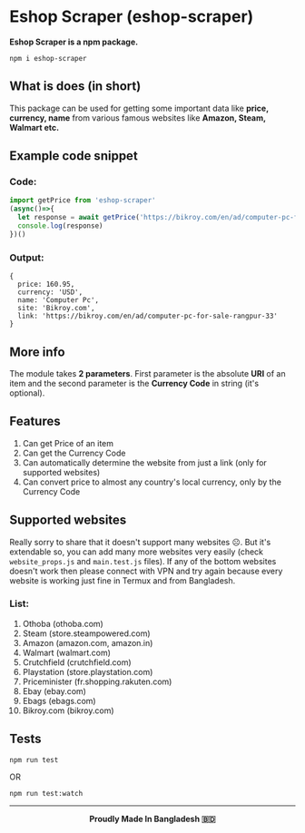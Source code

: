 # Eshop Scraper (eshop-scraper)

**Eshop Scraper is a npm package.**

```
npm i eshop-scraper
```

## What is does (in short)

This package can be used for getting some important data like **price, currency, name** from various famous websites like **Amazon, Steam, Walmart etc.**

## Example code snippet

### Code:

```js
import getPrice from 'eshop-scraper'
(async()=>{
  let response = await getPrice('https://bikroy.com/en/ad/computer-pc-for-sale-rangpur-33', 'USD')
  console.log(response)
})()
```

### Output:

```console
{
  price: 160.95,
  currency: 'USD',
  name: 'Computer Pc',
  site: 'Bikroy.com',
  link: 'https://bikroy.com/en/ad/computer-pc-for-sale-rangpur-33'
}
```

## More info

The module takes **2 parameters**.
First parameter is the absolute **URI** of an item and the second parameter is the **Currency Code** in string (it's optional).

## Features

1. Can get Price of an item
2. Can get the Currency Code
3. Can automatically determine the website from just a link (only for supported websites)
4. Can convert price to almost any country's local currency, only by the Currency Code

## Supported websites

Really sorry to share that it doesn't support many websites ☹️. But it's extendable so, you can add many more websites very easily (check `website_props.js` and `main.test.js` files). If any of the bottom websites doesn't work then please connect with VPN and try again because every website is working just fine in Termux and from Bangladesh.

### List:

1. Othoba (othoba.com)
2. Steam (store.steampowered.com)
3. Amazon (amazon.com, amazon.in)
4. Walmart (walmart.com)
5. Crutchfield (crutchfield.com)
6. Playstation (store.playstation.com)
7. Priceminister (fr.shopping.rakuten.com)
8. Ebay (ebay.com)
9. Ebags (ebags.com)
10. Bikroy.com (bikroy.com)

## Tests

```
npm run test
```

OR

```
npm run test:watch
```

---

**<p align="center">Proudly Made In Bangladesh 🇧🇩</p>**
